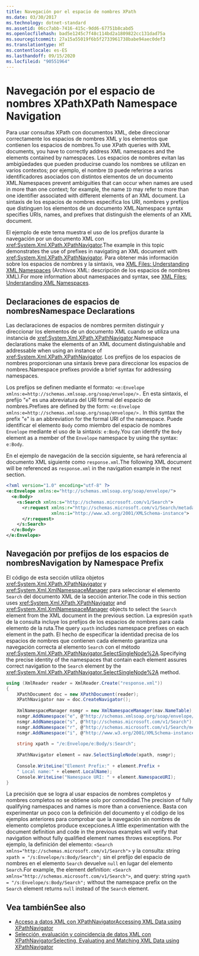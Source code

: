 ```yaml
---
title: Navegación por el espacio de nombres XPath
ms.date: 03/30/2017
ms.technology: dotnet-standard
ms.assetid: 06cc7abb-7416-415c-9dd6-67751b8cabd5
ms.openlocfilehash: bad5e1245c7f48c114bd2a1809822cc131dad75a
ms.sourcegitcommit: 27a15a55019f6b5f2733961738babe94aec0def3
ms.translationtype: HT
ms.contentlocale: es-ES
ms.lasthandoff: 09/15/2020
ms.locfileid: "90551964"
---
```

# <a name="xpath-namespace-navigation"></a><span data-ttu-id="5ff4b-102">Navegación por el espacio de nombres XPath</span><span class="sxs-lookup"><span data-stu-id="5ff4b-102">XPath Namespace Navigation</span></span>
<span data-ttu-id="5ff4b-103">Para usar consultas XPath con documentos XML, debe direccionar correctamente los espacios de nombres XML y los elementos que contienen los espacios de nombres.</span><span class="sxs-lookup"><span data-stu-id="5ff4b-103">To use XPath queries with XML documents, you have to correctly address XML namespaces and the elements contained by namespaces.</span></span> <span data-ttu-id="5ff4b-104">Los espacios de nombres evitan las ambigüedades que pueden producirse cuando los nombres se utilizan en varios contextos; por ejemplo, el nombre `ID` puede referirse a varios identificadores asociados con distintos elementos de un documento XML.</span><span class="sxs-lookup"><span data-stu-id="5ff4b-104">Namespaces prevent ambiguities that can occur when names are used in more than one context; for example, the name `ID` may refer to more than one identifier associated with different elements of an XML document.</span></span> <span data-ttu-id="5ff4b-105">La sintaxis de los espacios de nombres especifica los URI, nombres y prefijos que distinguen los elementos de un documento XML.</span><span class="sxs-lookup"><span data-stu-id="5ff4b-105">Namespace syntax specifies URIs, names, and prefixes that distinguish the elements of an XML document.</span></span>  
  
 <span data-ttu-id="5ff4b-106">El ejemplo de este tema muestra el uso de los prefijos durante la navegación por un documento XML con <xref:System.Xml.XPath.XPathNavigator>.</span><span class="sxs-lookup"><span data-stu-id="5ff4b-106">The example in this topic demonstrates the use of prefixes in navigating an XML document with <xref:System.Xml.XPath.XPathNavigator>.</span></span> <span data-ttu-id="5ff4b-107">Para obtener más información sobre los espacios de nombres y la sintaxis, vea [XML Files: Understanding XML Namespaces](/previous-versions/dotnet/articles/bb986013(v=msdn.10)) (Archivos XML: descripción de los espacios de nombres XML).</span><span class="sxs-lookup"><span data-stu-id="5ff4b-107">For more information about namespaces and syntax, see [XML Files: Understanding XML Namespaces](/previous-versions/dotnet/articles/bb986013(v=msdn.10)).</span></span>  
  
## <a name="namespace-declarations"></a><span data-ttu-id="5ff4b-108">Declaraciones de espacios de nombres</span><span class="sxs-lookup"><span data-stu-id="5ff4b-108">Namespace Declarations</span></span>  
 <span data-ttu-id="5ff4b-109">Las declaraciones de espacios de nombres permiten distinguir y direccionar los elementos de un documento XML cuando se utiliza una instancia de <xref:System.Xml.XPath.XPathNavigator>.</span><span class="sxs-lookup"><span data-stu-id="5ff4b-109">Namespace declarations make the elements of an XML document distinguishable and addressable when using an instance of <xref:System.Xml.XPath.XPathNavigator>.</span></span> <span data-ttu-id="5ff4b-110">Los prefijos de los espacios de nombres proporcionan una sintaxis breve para direccionar los espacios de nombres.</span><span class="sxs-lookup"><span data-stu-id="5ff4b-110">Namespace prefixes provide a brief syntax for addressing namespaces.</span></span>  
  
 <span data-ttu-id="5ff4b-111">Los prefijos se definen mediante el formato: `<e:Envelope xmlns:e=http://schemas.xmlsoap.org/soap/envelope/>.` En esta sintaxis, el prefijo "`e`" es una abreviatura del URI formal del espacio de nombres.</span><span class="sxs-lookup"><span data-stu-id="5ff4b-111">Prefixes are defined by the form: `<e:Envelope xmlns:e=http://schemas.xmlsoap.org/soap/envelope/>.` In this syntax the prefix "`e`" is an abbreviation for the formal URI of the namespace.</span></span> <span data-ttu-id="5ff4b-112">Puede identificar el elemento `Body` como miembro del espacio de nombres `Envelope` mediante el uso de la sintaxis: `e:Body`.</span><span class="sxs-lookup"><span data-stu-id="5ff4b-112">You can identify the `Body` element as a member of the `Envelope` namespace by using the syntax: `e:Body`.</span></span>  
  
 <span data-ttu-id="5ff4b-113">En el ejemplo de navegación de la sección siguiente, se hará referencia al documento XML siguiente como `response.xml`.</span><span class="sxs-lookup"><span data-stu-id="5ff4b-113">The following XML document will be referenced as `response.xml` in the navigation example in the next section.</span></span>  
  
```xml  
<?xml version="1.0" encoding="utf-8" ?>  
<e:Envelope xmlns:e="http://schemas.xmlsoap.org/soap/envelope/">  
  <e:Body>  
    <s:Search xmlns:s="http://schemas.microsoft.com/v1/Search">  
      <r:request xmlns:r="http://schemas.microsoft.com/v1/Search/metadata"
                 xmlns:i="http://www.w3.org/2001/XMLSchema-instance">  
      </r:request>  
    </s:Search>  
  </e:Body>  
</e:Envelope>  
```  
  
## <a name="navigation-by-namespace-prefix"></a><span data-ttu-id="5ff4b-114">Navegación por prefijos de los espacios de nombres</span><span class="sxs-lookup"><span data-stu-id="5ff4b-114">Navigation by Namespace Prefix</span></span>  
 <span data-ttu-id="5ff4b-115">El código de esta sección utiliza objetos <xref:System.Xml.XPath.XPathNavigator> y <xref:System.Xml.XmlNamespaceManager> para seleccionar el elemento `Search` del documento XML de la sección anterior.</span><span class="sxs-lookup"><span data-stu-id="5ff4b-115">The code in this section uses <xref:System.Xml.XPath.XPathNavigator> and <xref:System.Xml.XmlNamespaceManager> objects to select the `Search` element from the XML document in the previous section.</span></span> <span data-ttu-id="5ff4b-116">La expresión `xpath` de la consulta incluye los prefijos de los espacios de nombres para cada elemento de la ruta.</span><span class="sxs-lookup"><span data-stu-id="5ff4b-116">The query `xpath` includes namespace prefixes on each element in the path.</span></span> <span data-ttu-id="5ff4b-117">El hecho de especificar la identidad precisa de los espacios de nombres que contienen cada elemento garantiza una navegación correcta al elemento `Search` con el método <xref:System.Xml.XPath.XPathNavigator.SelectSingleNode%2A>.</span><span class="sxs-lookup"><span data-stu-id="5ff4b-117">Specifying the precise identity of the namespaces that contain each element assures correct navigation to the `Search` element by the <xref:System.Xml.XPath.XPathNavigator.SelectSingleNode%2A> method.</span></span>  
  
```csharp  
using (XmlReader reader = XmlReader.Create("response.xml"))  
{  
    XPathDocument doc = new XPathDocument(reader);  
    XPathNavigator nav = doc.CreateNavigator();
  
    XmlNamespaceManager nsmgr = new XmlNamespaceManager(nav.NameTable);  
    nsmgr.AddNamespace("e", @"http://schemas.xmlsoap.org/soap/envelope/");  
    nsmgr.AddNamespace("s", @"http://schemas.microsoft.com/v1/Search");  
    nsmgr.AddNamespace("r", @"http://schemas.microsoft.com/v1/Search/metadata");  
    nsmgr.AddNamespace("i", @"http://www.w3.org/2001/XMLSchema-instance");  
  
    string xpath = "/e:Envelope/e:Body/s:Search";  
  
    XPathNavigator element = nav.SelectSingleNode(xpath, nsmgr);  
  
    Console.WriteLine("Element Prefix:" + element.Prefix +
    " Local name:" + element.LocalName);  
    Console.WriteLine("Namespace URI: " + element.NamespaceURI);  
}  
```  
  
 <span data-ttu-id="5ff4b-118">La precisión que se logra al usar espacios de nombres completos y nombres completos no se obtiene solo por comodidad.</span><span class="sxs-lookup"><span data-stu-id="5ff4b-118">The precision of fully qualifying namespaces and names is more than a convenience.</span></span> <span data-ttu-id="5ff4b-119">Basta con experimentar un poco con la definición del documento y el código de los ejemplos anteriores para comprobar que la navegación sin nombres de elemento completos produce excepciones.</span><span class="sxs-lookup"><span data-stu-id="5ff4b-119">A little experimentation with the document definition and code in the previous examples will verify that navigation without fully qualified element names throws exceptions.</span></span> <span data-ttu-id="5ff4b-120">Por ejemplo, la definición del elemento: `<Search xmlns="http://schemas.microsoft.com/v1/Search">` y la consulta: string `xpath = "/s:Envelope/s:Body/Search";` sin el prefijo del espacio de nombres en el elemento `Search` devuelve `null` en lugar del elemento `Search`.</span><span class="sxs-lookup"><span data-stu-id="5ff4b-120">For example, the element definition: `<Search xmlns="http://schemas.microsoft.com/v1/Search">`, and query: string `xpath = "/s:Envelope/s:Body/Search";` without the namespace prefix on the `Search` element returns `null` instead of the `Search` element.</span></span>  
  
## <a name="see-also"></a><span data-ttu-id="5ff4b-121">Vea también</span><span class="sxs-lookup"><span data-stu-id="5ff4b-121">See also</span></span>

- [<span data-ttu-id="5ff4b-122">Acceso a datos XML con XPathNavigator</span><span class="sxs-lookup"><span data-stu-id="5ff4b-122">Accessing XML Data using XPathNavigator</span></span>](accessing-xml-data-using-xpathnavigator.md)
- [<span data-ttu-id="5ff4b-123">Selección, evaluación y coincidencia de datos XML con XPathNavigator</span><span class="sxs-lookup"><span data-stu-id="5ff4b-123">Selecting, Evaluating and Matching XML Data using XPathNavigator</span></span>](selecting-evaluating-and-matching-xml-data-using-xpathnavigator.md)
